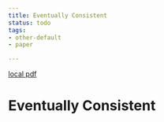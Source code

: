 ```yaml
---
title: Eventually Consistent
status: todo
tags:
- other-default
- paper

---
```


[local pdf](../../../pdfs/eventually-consistent.pdf)

# Eventually Consistent
